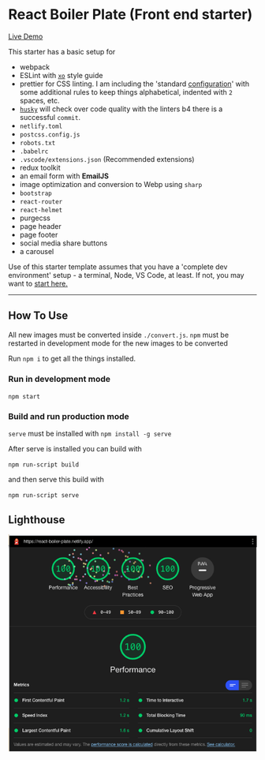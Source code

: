 # React Boiler Plate (Front end starter)

[Live Demo](https://react-boiler-plate.netlify.app/)

This starter has a basic setup for

- webpack
- ESLint with [`xo`](https://github.com/xojs/xo) style guide
- prettier for CSS linting. I am including the 'standard [configuration](https://stylelint.io/user-guide/configure)' with some additional rules to keep things alphabetical, indented with `2` spaces, etc.
- [`husky`](https://www.npmjs.com/package/husky) will check over code quality with the linters b4 there is a successful `commit`.
- `netlify.toml`
- `postcss.config.js`
- `robots.txt`
- `.babelrc`
- `.vscode/extensions.json` (Recommended extensions)
- redux toolkit
- an email form with **EmailJS**
- image optimization and conversion to Webp using `sharp`
- `bootstrap`
- `react-router`
- `react-helmet`
- purgecss
- page header
- page footer
- social media share buttons
- a carousel

Use of this starter template assumes that you have a 'complete dev environment' setup - a terminal, Node, VS Code, at least. If not, you may want to [start here.](https://www.notion.so/codefinity/Setting-up-a-Local-Dev-Environment-for-JS-02a4e9f4a30043d3a8e7d109be3448f4)

---

## How To Use

All new images must be converted inside `./convert.js`. 
`npm` must be restarted in development mode for the new images to be converted

Run `npm i` to get all the things installed.

### Run in development mode
`npm start`
### Build and run production mode
`serve` must be installed with `npm install -g serve`

After serve is installed you can build with 

`npm run-script build`

and then serve this build with

`npm run-script serve`

## Lighthouse

![100% Lighthouse Score](./src/assets/images/100-lighthouse-score.png)
